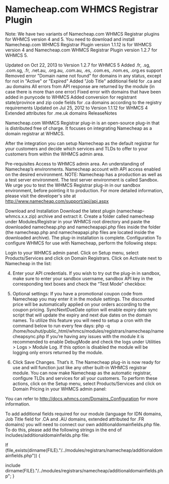 
Namecheap.com WHMCS Registrar Plugin
====================================

Note: We have two variants of Namecheap.com WHMCS Registrar plugins for WHMCS version 4 and 5. You need to download and install Namecheap.com WHMCS Registrar Plugin version 1.1.12 is for WHMCS version 4 and Namecheap.com WHMCS Registrar Plugin version 1.2.7 for WHMCS 5.

Updated on Oct 22, 2013 to Version 1.2.7 for WHMCS 5
Added .fr, .sg, .com.sg, .fr, .net.au, .org.au, .com.au, .es, .com.es, .nom.es, .org.es support
Removed error "Domain name not found" for domains in any status, except for not in "Active" or "Expired"
Added "Job Title" additional field for .ca and .au domains
All errors from API response are returned by the module (in case there is more than one error)
Fixed error with domains that have been added in punycode to WHMCS
Added conversion for registrant state/province and zip code fields for .ca domains according to the registry requirements
Updated on Jul 25, 2012 to Version 1.1.12 for WHMCS 4
Extended attributes for .me.uk domains
ReleaseNotes

Namecheap.com WHMCS Registrar plug-in is an open-source plug-in that is distributed free of charge. It focuses on integrating Namecheap as a domain registrar at WHMCS.

After the integration you can setup Namecheap as the default registrar for your customers and decide which services and TLDs to offer to your customers from within the WHMCS admin area.

Pre-requisites
Access to WHMCS admin area.
An understanding of Namecheap’s environments.
Namecheap account with API access enabled on the desired environment.
NOTE: Namecheap has a production as well as a test server environment. The test server environment is called Sandbox. We urge you to test the WHMCS Registrar plug-in in our sandbox environment, before pointing it to production. For more detailed information, please visit the developer's site at http://www.namecheap.com/support/api/api.aspx

Download and Installation
Download the latest plugin (namecheap-whmcs.x.x.zip) archive and extract it.
Create a folder called namecheap under Modules/Registrar in your WHMCS root directory and paste the downloaded namecheap.php and namecheapapi.php files inside the folder (the namecheap.php and namecheapapi.php files are located inside the downloaded archive). The plug-in installation is complete.
Configuration
To configure WHMCS for use with Namecheap, perform the following steps:

Login to your WHMCS admin panel.
Click on Setup menu, select Products/Services and click on Domain Registrars.
Click on Activate next to Namecheap in the list:

4. Enter your API credentials. If you wish to try out the plug-in in sandbox, make sure to enter your sandbox username, sandbox API key in the corresponding text boxes and check the “Test Mode” checkbox:

5. Optional settings:
If you have a promotional coupon code from Namecheap you may enter it in the module settings. The discounted price will be automatically applied on your orders according to the coupon pricing.
SyncNextDueDate option will enable expiry date sync script that will update the expiry and next due dates on the domain names. To utilize this feature you will need to setup a cron with the command below to run every few days:
 php -q /home/houhut/public_html/whmcs/modules/registrars/namecheap/namecheapsync.php 
If you’re having any issues with the module it is recommended to enable DebugMode and check the logs under Utilities > Logs > Module Log. If this option is disabled the module will be logging only errors returned by the module.
6. Click Save Changes.
That’s it. The Namecheap plug-in is now ready for use and will function just like any other built-in WHMCS registrar module. You can now make Namecheap as the automatic registrar, configure TLDs and services for all your customers. To perform these actions, click on the Setup menu, select Products/Services and click on Domain Pricing in your WHMCS admin panel:



You can refer to http://docs.whmcs.com/Domains_Configuration for more information.

To add additional fields required for our module (language for IDN domains, Job Title field for .CA and .AU domains, extended attributed for .FR domains) you will need to connect our own additionaldomainfields.php file. To do this, please add the following strings in the end of includes/additionaldomainfields.php file:

If (file_exists(dirname(FILE)."/../modules/registrars/namecheap/additionaldomainfields.php")) {

include
dirname(FILE)."/../modules/registrars/namecheap/additionaldomainfields.php"; }
